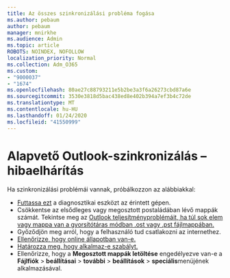 ```yaml
---
title: Az összes szinkronizálási probléma fogása
ms.author: pebaum
author: pebaum
manager: mnirkhe
ms.audience: Admin
ms.topic: article
ROBOTS: NOINDEX, NOFOLLOW
localization_priority: Normal
ms.collection: Adm_O365
ms.custom:
- "9000037"
- "1674"
ms.openlocfilehash: 80ae27c88793211e5b2be3a3f6a26273cbd87a6e
ms.sourcegitcommit: 3530e3818d5bac438ed8e402b394a7ef3b4c72de
ms.translationtype: MT
ms.contentlocale: hu-HU
ms.lasthandoff: 01/24/2020
ms.locfileid: "41550999"
---
```

# <a name="basic-outlook-sync-troubleshooting"></a>Alapvető Outlook-szinkronizálás – hibaelhárítás

Ha szinkronizálási problémái vannak, próbálkozzon az alábbiakkal:

- [Futtassa ezt](https://aka.ms/sara-outlooksendreceive) a diagnosztikai eszközt az érintett gépen.
- Csökkentse az elsődleges vagy megosztott postaládában lévő mappák számát. Tekintse meg az [Outlook teljesítményproblémáit, ha túl sok elem vagy mappa van a gyorsítótáras módban .ost vagy .pst fájlmappában.](https://support.microsoft.com/help/2768656/outlook-performance-issues-when-there-are-too-many-items-or-folders-in)
- Győződjön meg arról, hogy a felhasználó tud csatlakozni az internethez. 
- [Ellenőrizze, hogy online állapotban van-e.](https://support.office.com/article/2460e4a8-16c7-47fc-b204-b1549275aac9)
- [Határozza meg, hogy alkalmaz-e szabályt.](https://support.office.com/article/C24F5DEA-9465-4DF4-AD17-A50704D66C59)
- Ellenőrizze, hogy a **Megosztott mappák letöltése** engedélyezve van-e a **Fájlfiók** > **beállításai** > **további** > **beállítások** > **speciális**menüjének alkalmazásával.